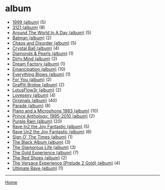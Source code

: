 # album

  * [1999 (album)](./album/1999/) (5)
  * [3121 (album)](./album/3121/) (8)
  * [Around The World In A Day (album)](./album/around-the-world-in-a-day/) (5)
  * [Batman (album)](./album/batman/) (2)
  * [Chaos and Disorder (album)](./album/chaos-and-disorder/) (5)
  * [Crystal Ball (album)](./album/crystal-ball/) (4)
  * [Diamonds & Pearls (album)](./album/diamonds-pearls/) (1)
  * [Dirty Mind (album)](./album/dirty-mind/) (2)
  * [Dream Factory (album)](./album/dream-factory/) (1)
  * [Emancipation (album)](./album/emancipation/) (10)
  * [Everything Blows (album)](./album/everything-blows/) (1)
  * [For You (album)](./album/for-you/) (2)
  * [Graffiti Bridge (album)](./album/graffiti-bridge/) (2)
  * [LotusFlow3r (album)](./album/lotusflow3r/) (2)
  * [Lovesexy (album)](./album/lovesexy/) (4)
  * [Originals (album)](./album/originals/) (40)
  * [Parade (album)](./album/parade/) (8)
  * [Piano and a Microphone 1983 (album)](./album/piano-and-a-microphone-1983/) (10)
  * [Prince Anthology: 1995-2010 (album)](./album/prince-anthology-1995-2010/) (2)
  * [Purple Rain (album)](./album/purple-rain/) (20)
  * [Rave In2 the Joy Fantastic (album)](./album/rave-in2-the-joy-fantastic/) (5)
  * [Rave Un2 the Joy Fantastic (album)](./album/rave-un2-the-joy-fantastic/) (6)
  * [Sign O' The Times (album)](./album/sign-o-the-times/) (1)
  * [The Black Album (album)](./album/the-black-album/) (3)
  * [The Glamorous Life (album)](./album/the-glamorous-life/) (3)
  * [The Gold Experience (album)](./album/the-gold-experience/) (7)
  * [The Red Shoes (album)](./album/the-red-shoes/) (2)
  * [The Versace Experience (Prelude 2 Gold) (album)](./album/the-versace-experience-prelude-2-gold/) (4)
  * [Ultimate Rave (album)](./album/ultimate-rave/) (1)

----

[Home](../)
